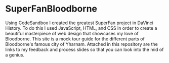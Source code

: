 # SuperFanBloodborne
Using CodeSandbox I created the greatest SuperFan project in DaVinci History. To do this I used JavaScript, HTML, and CSS in order to create a beautiful masterpiece of web design that showcases my love of Bloodborne. This site is a mock tour guide for the different parts of Bloodborne's famous city of Yharnam. Attached in this repository are the links to my feedback and process slides so that you can look into the mid of a genius.


